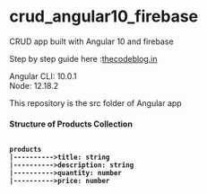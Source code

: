 # crud_angular10_firebase
CRUD app built with Angular 10 and firebase

Step by step guide here :<a href="https://thecodeblog.in/3/simple-crud-app-with-angular10-firebase.html">thecodeblog.in</a>

Angular CLI: 10.0.1<br>
Node: 12.18.2

This repository is the src folder of Angular app

<h4>Structure of <b>Products</b> Collection
<pre> <code>
products
|---------->title: string
|---------->description: string
|---------->quantity: number
|---------->price: number</pre></code>
